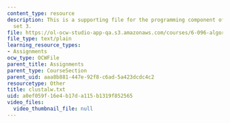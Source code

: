 ```yaml
---
content_type: resource
description: This is a supporting file for the programming component of the problem
  set 3.
file: https://ol-ocw-studio-app-qa.s3.amazonaws.com/courses/6-096-algorithms-for-computational-biology-spring-2005/a0ef059f16e4b17da115b1319f852565_clustalw.txt
file_type: text/plain
learning_resource_types:
- Assignments
ocw_type: OCWFile
parent_title: Assignments
parent_type: CourseSection
parent_uid: aaa8b881-447e-92f8-c6ad-5a423dcdc4c2
resourcetype: Other
title: clustalw.txt
uid: a0ef059f-16e4-b17d-a115-b1319f852565
video_files:
  video_thumbnail_file: null
---
```


